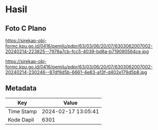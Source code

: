 # Hasil

## Foto C Plano

https://sirekap-obj-formc.kpu.go.id/0416/pemilu/pdpr/63/03/06/20/07/6303062007002-20240214-223825--7978a7cb-fcc5-4039-bd8a-b719090564ce.jpg

https://sirekap-obj-formc.kpu.go.id/0416/pemilu/pdpr/63/03/06/20/07/6303062007002-20240214-230246--87df9d5b-6661-4e83-a13f-d402e179d5b8.jpg


## Metadata

| Key        | Value               |
| ---------- | ------------------- |
| Time Stamp | 2024-02-17 13:05:41 |
| Kode Dapil | 6301                |



